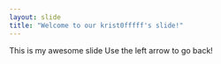 ```yaml
---
layout: slide
title: "Welcome to our krist0fffff's slide!"
---
```

This is my awesome slide
Use the left arrow to go back!
